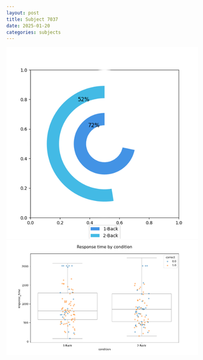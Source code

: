 ```yaml
---
layout: post
title: Subject 7037
date: 2025-01-20
categories: subjects
---
```


![](data/7037/run-3/7037_accuracy_by_condition.png)
![](data/7037/run-3/7037_response_time_by_condition.png)
